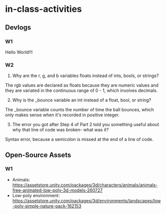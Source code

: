 # in-class-activities
## Devlogs
### W1
Hello World!!!

### W2
1. Why are the r, g, and b variables floats instead of ints, bools, or strings?

The rgb values are declared as floats because they are numeric values and they are variated in the continuous range of 0 - 1, which involves decimals. 

2. Why is the _bounce variable an int instead of a float, bool, or string?

The _bounce variable counts the number of time the ball bounces, which only makes sense when it's recorded in positive integer. 

3. The error you got after Step 4 of Part 2 told you something useful about why that line of code was broken- what was it?

Syntax error, because a semicolon is missed at the end of a line of code. 

## Open-Source Assets
### W1
- Animals: https://assetstore.unity.com/packages/3d/characters/animals/animals-free-animated-low-poly-3d-models-260727 
- Low-poly environment: https://assetstore.unity.com/packages/3d/environments/landscapes/low-poly-simple-nature-pack-162153 